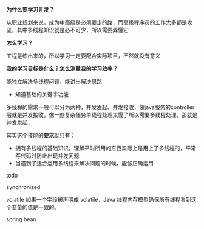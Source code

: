 **为什么要学习并发？**

从职业规划来说，成为中高级是必须要走的路，而高级程序员的工作大多都是攻坚，其中多线程知识就是必不可少，所以需要弄懂它

**怎么学习？**

工程是练出来的，所以学习一定要配合实际项目，不然就没有意义


**我的学习目标是什么？怎么测量我的学习效率？**

能独立解决多线程问题，能讲出解决思路
- 知道基础的关键字功能

多线程的需求一般可以分为两种，并发发起、并发接收，像java服务的controller层就是并发接收，像一些复杂任务单线程处理太慢了所以需要多线程处理，那就是并发发起，

其实这个技能的**要求**就只有：

- 拥有多线程的基础知识，理解平时所用的东西实际上是用上了多线程的，平常写代码时防止出现并发问题
- 当遇到了适合运用多线程来解决问题的时候，能够正确运用

todo

synchronized

volatile
如果一个字段被声明成 volatile，Java 线程内存模型确保所有线程看到这个变量的值是一致的。

spring bean
